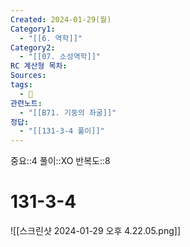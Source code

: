 ```yaml
---
Created: 2024-01-29(월)
Category1:
  - "[[6. 역학]]"
Category2:
  - "[[07. 소성역학]]"
RC 계산형 목차: 
Sources: 
tags:
  - 🧮
관련노트:
  - "[[B71. 기둥의 좌굴]]"
정답:
  - "[[131-3-4 풀이]]"
---
```

중요::4
풀이::XO
반복도::8

#  131-3-4

![[스크린샷 2024-01-29 오후 4.22.05.png]]